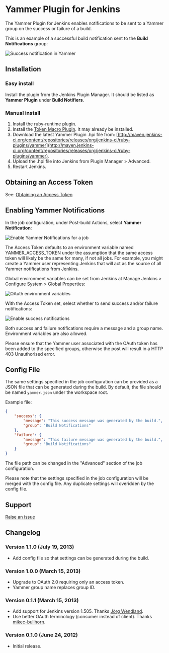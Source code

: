 # Yammer Plugin for Jenkins

The Yammer Plugin for Jenkins enables notifications to be sent to a Yammer group on the success or failure of a build.

This is an example of a successful build notification sent to the __Build Notifications__ group:

![Success notification in Yammer](https://raw.github.com/jenkinsci/yammer-plugin/49f2905714a463a290254c5603d30ff03a54e80f/readme/success_notification_in_yammer.png)

## Installation

### Easy install

Install the plugin from the Jenkins Plugin Manager. It should be listed as __Yammer Plugin__ under __Build Notifiers__.

### Manual install

1. Install the ruby-runtime plugin.
2. Install the [Token Macro Plugin](https://wiki.jenkins-ci.org/display/JENKINS/Token+Macro+Plugin). It may already be installed.
3. Download the latest Yammer Plugin .hpi file from: [http://maven.jenkins-ci.org/content/repositories/releases/org/jenkins-ci/ruby-plugins/yammer](http://maven.jenkins-ci.org/content/repositories/releases/org/jenkins-ci/ruby-plugins/yammer).
4. Upload the .hpi file into Jenkins from Plugin Manager > Advanced.
5. Restart Jenkins.

## Obtaining an Access Token

See: [Obtaining an Access Token](https://github.com/yammer/yam/blob/aa2a851db06d7821f7641c5557f925be42b0c2e5/README.md#obtaining-an-access-token)

## Enabling Yammer Notifications

In the job configuration, under Post-build Actions, select __Yammer Notification__:

![Enable Yammer Notifications for a job](https://raw.github.com/jenkinsci/yammer-plugin/49f2905714a463a290254c5603d30ff03a54e80f/readme/enable_yammer_notifications_for_job.png)

The Access Token defaults to an environment variable named YAMMER_ACCESS_TOKEN under the assumption that the same access token will likely be the same for many, if not all jobs.
For example, you might create a Yammer user representing Jenkins that will act as the source of all Yammer notifications from Jenkins.

Global environment variables can be set from Jenkins at Manage Jenkins > Configure System > Global Properties:

![OAuth environment variables](https://raw.github.com/jenkinsci/yammer-plugin/49f2905714a463a290254c5603d30ff03a54e80f/readme/oauth_environment_variables.png)

With the Access Token set, select whether to send success and/or failure notifications:

![Enable success notifications](https://raw.github.com/jenkinsci/yammer-plugin/49f2905714a463a290254c5603d30ff03a54e80f/readme/enable_success_notifications.png)

Both success and failure notifications require a message and a group name. Environment variables are also allowed.

Please ensure that the Yammer user associated with the OAuth token has been added to the specified groups,
otherwise the post will result in a HTTP 403 Unauthorised error.

## Config File

The same settings specified in the job configuration can be provided as a JSON file that can be generated during the build. By default, the file should be named `yammer.json` under the workspace root.

Example file:

```json
{
    "success": {
        "message": "This success message was generated by the build.",
        "group": "Build Notifications"
    },
    "failure": {
        "message": "This failure message was generated by the build.",
        "group": "Build Notifications"
    }
}
```

The file path can be changed in the "Advanced" section of the job configuration.

Please note that the settings specified in the job configuration will be merged with the config file. Any duplicate settings will overidden by the config file.

## Support

[Raise an issue](https://github.com/jenkinsci/yammer-plugin/issues)

## Changelog

### Version 1.1.0 (July 19, 2013)

- Add config file so that settings can be generated during the build.

### Version 1.0.0 (March 15, 2013)

- Upgrade to OAuth 2.0 requiring only an access token.
- Yammer group name replaces group ID.

### Version 0.1.1 (March 15, 2013)

- Add support for Jenkins version 1.505. Thanks [Jörg Wendland](https://github.com/jwendland).
- Use better OAuth terminology (consumer instead of client). Thanks [mikec-bullhorn](https://github.com/mikec-bullhorn).

### Version 0.1.0 (June 24, 2012)

- Initial release.